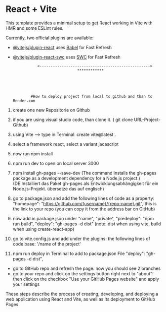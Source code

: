 # React + Vite

This template provides a minimal setup to get React working in Vite with HMR and some ESLint rules.

Currently, two official plugins are available:

- [@vitejs/plugin-react](https://github.com/vitejs/vite-plugin-react/blob/main/packages/plugin-react/README.md) uses [Babel](https://babeljs.io/) for Fast Refresh
- [@vitejs/plugin-react-swc](https://github.com/vitejs/vite-plugin-react-swc) uses [SWC](https://swc.rs/) for Fast Refresh

                 <-------------------------------------------------->
                                   ************





              #How to deploy project from local to github and than to Render.com

1. create one new Repositorie on Github

2. if you are using visual studio code, than clone it. ( git clone URL-Project-Github)

3. using Vite --> type in Terminal: create vite@latest .

4. select a framework react, select a variant jacascript

5. now run npm install

6. npm run dev to open on local server 3000

7. npm install gh-pages --save-dev (The command installs the gh-pages package as a development dependency for a Node.js project.)
   (DE:Installiert das Paket gh-pages als Entwicklungsabhängigkeit für ein Node.js-Projekt.
   übersetze das auf englisch)

8. go to package.json and add the following lines of code as a property: "homepage": "https://github.com/{username}/{repo-name}.git", this is the link to your repo (you can copy it from the address bar on GitHub)

9. now add in package.json under "name", "private", "predeploy": "npm run build", "deploy": "gh-pages -d dist"
   (note: dist when using vite, build when using create-react-app)

10. go to vite.config.js and add under the plugins: the following lines of code base: '/name of the project'

11. npm run deploy in Terminal to add to package.json File "deploy": "gh-pages -d dist",

- go to GitHub repo and refresh the page. now you should see 2 branches
- go to your repo and click on the settings button right next to "about"! then click on the checkbox "Use your GitHub Pages website" and apply your settings

These steps describe the process of creating, developing, and deploying a web application using React and Vite, as well as its deployment to GitHub Pages
